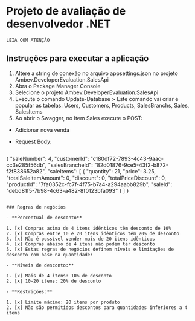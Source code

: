 # Projeto de avaliação de desenvolvedor .NET

`LEIA COM ATENÇÃO`

## Instruções para executar a aplicação
1. Altere a string de conexão no arquivo appsettings.json no projeto Ambev.DeveloperEvaluation.SalesApi
2. Abra o Package Manager Console 
3. Selecione o projeto Ambev.DeveloperEvaluation.SalesApi
4. Execute o comando Update-Database > Este comando vai criar e popular as tabelas: 
   Users, Customers, Products, SalesBranchs, Sales, SalesItems
5. Ao abrir o Swagger, no Item Sales execute o POST:
- Adicionar nova venda
- Request Body:

  ```json
{
  "saleNumber": 4,
  "customerId": "c180df72-7893-4c43-9aac-cc3e285f56db",
  "salesBrancheId": "82d01876-9ce5-43f2-b872-f2f838652a82",
  "saleItems": [
    {
      "quantity": 21,
      "price": 3.25,
      "totalSaleItemAmount": 0,
      "discount": 0,
      "totalPriceDiscount": 0,
      "productId": "7fa0352c-fc7f-4f75-b7a4-a294aabb829b",
      "saleId": "debd81f5-7b98-4c63-a482-8f0123bfa093"
    }
  ]
}
  ```  

### Regras de negócios

- **Percentual de desconto**

1. [x] Compras acima de 4 itens idênticos têm desconto de 10% 
2. [x] Compras entre 10 e 20 itens idênticos têm 20% de desconto 
3. [x] Não é possível vender mais de 20 itens idênticos
4. [x] Compras abaixo de 4 itens não podem ter desconto
5. [x] Estas regras de negócios definem níveis e limitações de desconto com base na quantidade:

- **Níveis de desconto:**

1. [x] Mais de 4 itens: 10% de desconto
2. [x] 10-20 itens: 20% de desconto

- **Restrições:**

1. [x] Limite máximo: 20 itens por produto
2. [x] Não são permitidos descontos para quantidades inferiores a 4 itens

